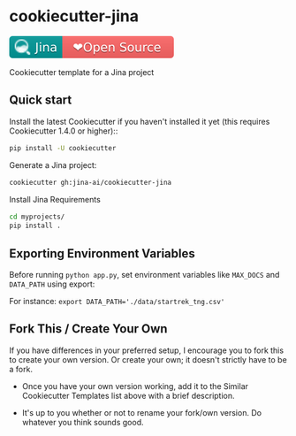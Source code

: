 # cookiecutter-jina

[![Jina](https://github.com/jina-ai/jina/blob/master/.github/badges/jina-badge.svg?raw=true  "We fully commit to open-source")](https://get.jina.ai)

Cookiecutter template for a Jina project

## Quick start

Install the latest Cookiecutter if you haven't installed it yet (this requires
Cookiecutter 1.4.0 or higher)::

```bash
pip install -U cookiecutter
```

Generate a Jina project:

```bash
cookiecutter gh:jina-ai/cookiecutter-jina
```

Install Jina Requirements

```bash
cd myprojects/
pip install .
```


## Exporting Environment Variables

Before running ```python app.py```, set environment variables like ```MAX_DOCS``` and ```DATA_PATH``` using export:

For instance: ```export DATA_PATH='./data/startrek_tng.csv'```

## Fork This / Create Your Own

If you have differences in your preferred setup, I encourage you to fork this
to create your own version. Or create your own; it doesn't strictly have to
be a fork.

* Once you have your own version working, add it to the Similar Cookiecutter
  Templates list above with a brief description.

* It's up to you whether or not to rename your fork/own version. Do whatever
  you think sounds good.
